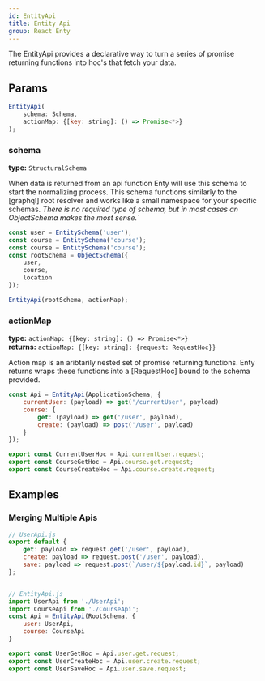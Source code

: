 ```yaml
---
id: EntityApi
title: Entity Api
group: React Enty
---
```


The EntityApi provides a declarative way to turn a series of promise returning functions into hoc's
that fetch your data.

## Params
```js
EntityApi(
    schema: Schema,
    actionMap: {[key: string]: () => Promise<*>}
);
```

### schema
**type:** `StructuralSchema`

When data is returned from an api function Enty will use this schema to start the normalizing 
process. This schema functions similarly to the [graphql] root resolver and works like a small
namespace for your specific schemas. _There is no required type of schema, but in most cases an 
ObjectSchema makes the most sense.`_


```js
const user = EntitySchema('user');
const course = EntitySchema('course');
const course = EntitySchema('course');
const rootSchema = ObjectSchema({
    user,
    course,
    location
});

EntityApi(rootSchema, actionMap);
```

### actionMap
**type:** ` actionMap: {[key: string]: () => Promise<*>} `  
**returns:** `actionMap: {[key: string]: {request: RequestHoc}}`

Action map is an aribtarily nested set of promise returning functions. Enty returns wraps these
functions into a [RequestHoc] bound to the schema provided.

```js
const Api = EntityApi(ApplicationSchema, {
    currentUser: (payload) => get('/currentUser', payload)
    course: {
        get: (payload) => get('/user', payload),
        create: (payload) => post('/user', payload)
    }
});

export const CurrentUserHoc = Api.currentUser.request;
export const CourseGetHoc = Api.course.get.request;
export const CourseCreateHoc = Api.course.create.request;
```


## Examples

### Merging Multiple Apis
```js
// UserApi.js
export default {
    get: payload => request.get('/user', payload),
    create: payload => request.post('/user', payload),
    save: payload => request.post(`/user/${payload.id}`, payload)
};


// EntityApi.js
import UserApi from './UserApi';
import CourseApi from './CourseApi';
const Api = EntityApi(RootSchema, {
    user: UserApi,
    course: CourseApi
}

export const UserGetHoc = Api.user.get.request;
export const UserCreateHoc = Api.user.create.request;
export const UserSaveHoc = Api.user.save.request;
```
